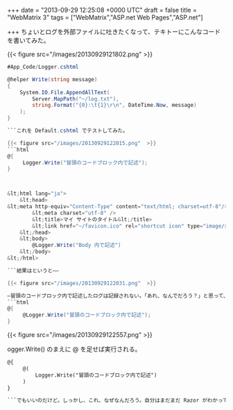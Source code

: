 
+++
date = "2013-09-29 12:25:08 +0000 UTC"
draft = false
title = "WebMatrix 3"
tags = ["WebMatrix","ASP.net Web Pages","ASP.net"]

+++
ちょいとログを外部ファイルに吐きたくなって、テキトーにこんなコードを書いてみた。

{{< figure src="/images/20130929121802.png"  >}}
```cs
#App_Code/Logger.cshtml

@helper Write(string message)
{
    System.IO.File.AppendAllText(
        Server.MapPath("~/log.txt"),
        string.Format("{0}:\t{1}\r\n", DateTime.Now, message)
    );
}

```これを Default.cshtml でテストしてみた。

{{< figure src="/images/20130929122015.png"  >}}
```html
@{
     Logger.Write("冒頭のコードブロック内で記述");
}



&lt;html lang="ja">
    &lt;head>
&lt;meta http-equiv="Content-Type" content="text/html; charset=utf-8"/>
        &lt;meta charset="utf-8" />
        &lt;title>マイ サイトのタイトル&lt;/title>
        &lt;link href="~/favicon.ico" rel="shortcut icon" type="image/x-icon" />
    &lt;/head>
    &lt;body>
        @Logger.Write("Body 内で記述")
    &lt;/body>
&lt;/html>

```結果はというと――

{{< figure src="/images/20130929122031.png"  >}}

―冒頭のコードブロック内で記述したログは記録されない。「あれ、なんでだろう？」と思って、あちこちごちゃごちゃ弄ってみたのだけど、正解はコレだった。
```html
@{
     @Logger.Write("冒頭のコードブロック内で記述");
}

```

{{< figure src="/images/20130929122557.png"  >}}

ogger.Write() のまえに @ を足せば実行される。
```html
@{
     @(
         Logger.Write("冒頭のコードブロック内で記述")
     )
}

```でもいいのだけど。しっかし、これ、なぜなんだろう。自分はまだまだ Razor がわかってないな。


